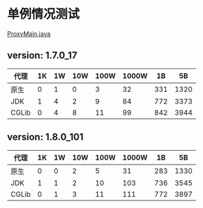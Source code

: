 # 单例情况测试 
[ProxyMain.java](./src/main/java/com/test/proxy/ProxyMain.java)

## version: 1.7.0_17

|代理|1K|1W|10W|100W|1000W|1B|5B|
|--|--|--|--|--|--|--|--|
|原生|0|1|0|3|32|331|1320|
|JDK|1|4|2|9|84|772|3373|
|CGLib|0|4|8|11|99|842|3944|

## version: 1.8.0_101
|代理|1K|1W|10W|100W|1000W|1B|5B|
|--|--|--|--|--|--|--|--|
|原生|0|0|2|5|31|283|1330|
|JDK|1|1|2|10|103|736|3545|
|CGLib|0|1|3|11|111|772|3897|


